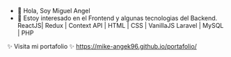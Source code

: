 - 👋 Hola, Soy Miguel Angel 
- 👀 Estoy interesado en el Frontend y algunas tecnologias del Backend.
    ReactJS| Redux | Context API | HTML | CSS | VanillaJS 
    Laravel | MySQL | PHP 
    

✨ Visita mi portafolio ✨
https://mike-angek96.github.io/portafolio/
